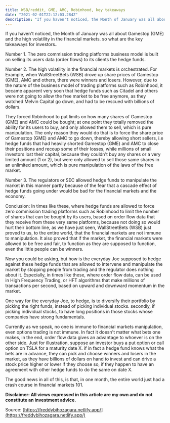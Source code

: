 ```yaml
---
title: WSB/reddit, GME, AMC, Robinhood, key takeaways
date: "2021-02-01T22:12:03.284Z"
description: "If you haven't noticed, the Month of January was all about Gamestop and the high volatility in the financial markets. so what are the key takeaways for investors.."
---
```


If you haven't noticed, the Month of January was all about Gamestop (GME) and the high volatility in the financial markets. so what are the key takeaways for investors..

Number 1.
The zero commission trading platforms business model is built on selling its users data (order flows) to its clients the hedge funds.

Number 2.
The high volatility in the financial markets is orchestrated. For Example, when WallStreetBets (WSB) drove up share prices of Gamestop (GME), AMC and others, there were winners and losers. However, due to the nature of the business model of trading platforms such as Robinhood, it became apparent very soon that hedge funds such as Citadel and others were not going to allow the free market to be free anymore, as they watched Melvin Capital go down, and had to be rescued with billions of dollars.

They forced Robinhood to put limits on how many shares of Gamestop (GME) and AMC could be bought; at one point they totally removed the ability for its users to buy, and only allowed them to sell, which is pure manipulation. The only reason they would do that is to force the share price of Gamestop (GME) and AMC to go down, thereby allowing short sellers, i.e hedge funds that had heavily shorted Gamestop (GME) and AMC to close their positions and recoup some of their losses, while millions of small investors lost their capital, because they couldn't buy any shares or a very limited amount (1 or 2), but were only allowed to sell those same shares in an unlimited amount, which is pure manipulation of the laws of the free market.

Number 3.
The regulators or SEC allowed hedge funds to manipulate the market in this manner partly because of the fear that a cascade effect of hedge funds going under would be bad for the financial markets and the economy.


Conclusion: In times like these, where hedge funds are allowed to force zero commission trading platforms such as Robinhood to limit the number of shares that can be bought by its users, based on order flow data that they receive from these very same platforms, because not doing so would hurt their bottom line, as we have just seen, WallStreetBets (WSB) just proved to us, to the entire world, that the financial markets are not immune to manipulation. It also proved that if the market, the financial markets were allowed to be free and fair, to function as they are supposed to function, even the little people can be winners.

Now you could be asking, but how is the everyday Joe supposed to hedge against these hedge funds that are allowed to intervene and manipulate the market by stopping people from trading and the regulator does nothing about it. Especially, in times like these, where order flow data, can be used in High Frequency Trading, or HFT algorithms that make millions of transactions per second, based on upward and downward momentum in the market.

One way for the everyday Joe, to hedge, is to diversify their portfolio by picking the right funds, instead of picking individual stocks. secondly, if picking individual stocks, to have long positions in those stocks whose companies have strong fundamentals.

Currently as we speak, no one is immune to financial markets manipulation, even options trading is not immune. In fact it doesn't matter what bets one makes, in the end, order flow data gives an advantage to whoever is on the other side. Just for illustration, suppose an investor buys a put option or call option on TSLA for a maturity date X. if in fact a hedge fund knows what the bets are in advance, they can pick and choose winners and losers in the market, as they have billions of dollars on hand to invest and can drive a stock price higher or lower if they choose so, if they happen to have an agreement with other hedge funds to do the same on date X.

The good news in all of this, is that, in one month, the entire world just had a crash course in financial markets 101.


**Disclaimer: All views expressed in this article are my own and do not constitute an investment advice.**



Source: [https://freddybihozagara.netlify.app/](https://freddybihozagara.netlify.app/)
